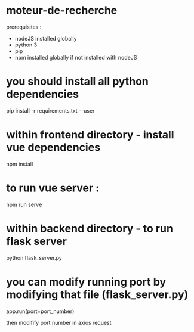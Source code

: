 # moteur-de-recherche

prerequisites : 
- nodeJS installed globally 
- python 3
- pip
- npm installed globally if not installed with nodeJS

# you should install all python dependencies

pip install -r requirements.txt --user

# within frontend directory - install vue dependencies

npm install

# to run vue server :

npm run serve

# within backend directory - to run flask server

python flask_server.py

# you can modify running port by modifying that file (flask_server.py)

app.run(port=port_number)

then modifify port number in axios request

